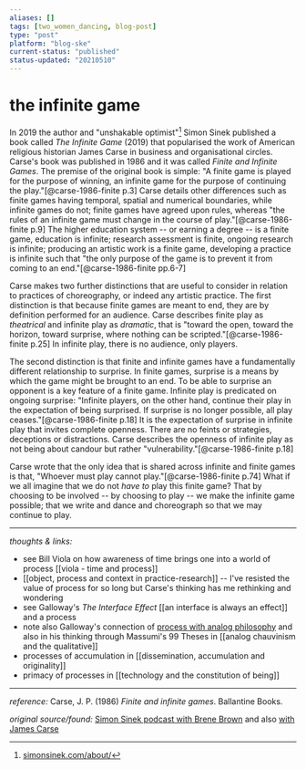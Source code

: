```yaml
---
aliases: []
tags: [two_women_dancing, blog-post]
type: "post"
platform: "blog-ske"
current-status: "published"
status-updated: "20210510"
---
```


# the infinite game

In 2019 the author and "unshakable optimist"[^ss] Simon Sinek published a book called _The Infinite Game_ (2019) that popularised the work of American religious historian James Carse in business and organisational circles. Carse's book was published in 1986 and it was called _Finite and Infinite Games_. The premise of the original book is simple: "A finite game is played for the purpose of winning, an infinite game for the purpose of continuing the play."[@carse-1986-finite p.3] Carse details other differences such as finite games having temporal, spatial and numerical boundaries, while infinite games do not; finite games have agreed upon rules, whereas "the rules of an infinite game must change in the course of play."[@carse-1986-finite p.9] The higher education system -- or earning a degree -- is a finite game, education is infinite; research assessment is finite, ongoing research is infinite; producing an artistic work is a finite game, developing a practice is infinite such that "the only purpose of the game is to prevent it from coming to an end."[@carse-1986-finite pp.6-7]

[^ss]: [simonsinek.com/about/](https://simonsinek.com/about/)

Carse makes two further distinctions that are useful to consider in relation to practices of choreography, or indeed any artistic practice. The first distinction is that because finite games are meant to end, they are by definition performed for an audience. Carse describes finite play as _theatrical_ and infinite play as _dramatic_, that is "toward the open, toward the horizon, toward surprise, where nothing can be scripted."[@carse-1986-finite p.25] In infinite play, there is no audience, only players.

The second distinction is that finite and infinite games have a fundamentally different relationship to surprise. In finite games, surprise is a means by which the game might be brought to an end. To be able to surprise an opponent is a key feature of a finite game. Infinite play is predicated on ongoing surprise: "Infinite players, on the other hand, continue their play in the expectation of being surprised. If surprise is no longer possible, all play ceases."[@carse-1986-finite p.18] It is the expectation of surprise in infinite play that invites complete openness. There are no feints or strategies, deceptions or distractions. Carse describes the openness of infinite play as not being about candour but rather "vulnerability."[@carse-1986-finite p.18]

Carse wrote that the only idea that is shared across infinite and finite games is that, "Whoever must play cannot play."[@carse-1986-finite p.74] What if we all imagine that we do not _have to_ play this finite game? That by choosing to be involved -- by choosing to play -- we make the infinite game possible; that we write and dance and choreograph so that we may continue to play.

---

_thoughts & links:_

- see Bill Viola on how awareness of time brings one into a world of process [[viola - time and process]]
- [[object, process and context in practice-research]] -- I've resisted the value of process for so long but Carse's thinking has me rethinking and wondering
- see Galloway's _The Interface Effect_ [[an interface is always an effect]] and a process
- note also Galloway's connection of [process with analog philosophy](http://cultureandcommunication.org/galloway/how-to-spot-an-analog-philosopher) and also in his thinking through Massumi's 99 Theses in [[analog chauvinism and the qualitative]]
- processes of accumulation in [[dissemination, accumulation and originality]]
- primacy of processes in [[technology and the constitution of being]]

---

_reference:_ Carse, J. P. (1986) _Finite and infinite games_. Ballantine Books.

_original source/found:_ [Simon Sinek podcast with Brene Brown](https://simonsinek.com/discover/episode-27-the-one-with-brene-brown/) and also [with James Carse](https://simonsinek.com/discover/episode-24-the-infinite-game-with-dr-james-carse/)